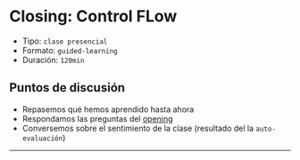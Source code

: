 # Closing: Control FLow
- Tipo: `clase presencial`
- Formato: `guided-learning`
- Duración: `120min`

## Puntos de discusión
- Repasemos qué hemos aprendido hasta ahora
- Respondamos las preguntas del [opening](00-opening.md)
- Conversemos sobre el sentimiento de la clase (resultado del la `auto-evaluación`)

***
